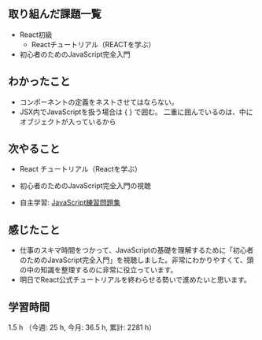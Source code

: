 ## 取り組んだ課題一覧
- React初級
    - Reactチュートリアル（REACTを学ぶ）
- 初心者のためのJavaScript完全入門

## わかったこと
- コンポーネントの定義をネストさせてはならない。
- JSX内でJavaScriptを扱う場合は { } で囲む。 二重に囲んでいるのは、中にオブジェクトが入っているから                    
    
## 次やること
- React チュートリアル（Reactを学ぶ）
    
- 初心者のためのJavaScript完全入門の視聴

- 自主学習: [JavaScript練習問題集](https://gist.github.com/kenmori/1961ce0140dc3307a0e641c8dde6701d)
    
## 感じたこと
- 仕事のスキマ時間をつかって、JavaScriptの基礎を理解するために「初心者のためのJavaScript完全入門」を視聴しました。非常にわかりやすくて、頭の中の知識を整理するのに非常に役立っています。
- 明日でReact公式チュートリアルを終わらせる勢いで進めたいと思います。    
                    
## 学習時間
1.5 h （今週: 25 h, 今月: 36.5 h, 累計: 2281 h）